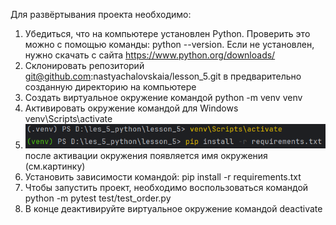 Для развёртывания проекта необходимо:
1) Убедиться, что на компьютере установлен Python. Проверить это можно с помощью команды: python --version. Если не установлен, нужно скачать с сайта https://www.python.org/downloads/
2) Склонировать репозиторий git@github.com:nastyachalovskaia/lesson_5.git в предварительно созданную директорию на компьютере
3) Создать виртуальное окружение командой python -m venv venv
4) Активировать окружение командой для Windows venv\Scripts\activate
5) ![img.png](img.png) 
после активации окружения появляется имя окружения (см.картинку)
6) Установить зависимости командой: pip install -r requirements.txt
7) Чтобы запустить проект, необходимо воспользоваться командой python -m pytest test/test_order.py
8) В конце деактивируйте виртуальное окружение командой deactivate 